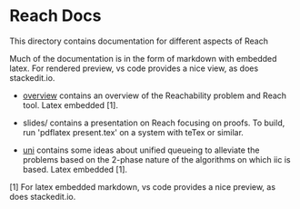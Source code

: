 # Reach Docs

This directory contains documentation for different aspects of Reach

Much of the documentation is in the form of markdown with embedded latex.
For rendered preview, vs code provides a nice view, as does stackedit.io.

* [overview](overview.md) contains an overview of 
the Reachability problem and Reach tool. Latex embedded [1].

* slides/ contains a presentation on Reach focusing on proofs.
To build, run 'pdflatex present.tex' on a system with teTex or
similar.

* [uni](uni.md) contains some ideas about unified queueing to
alleviate the problems based on the 2-phase nature of the algorithms 
on which iic is based.  Latex embedded [1].

[1] For latex embedded markdown, vs code provides a nice preview, as
does stackedit.io.  
